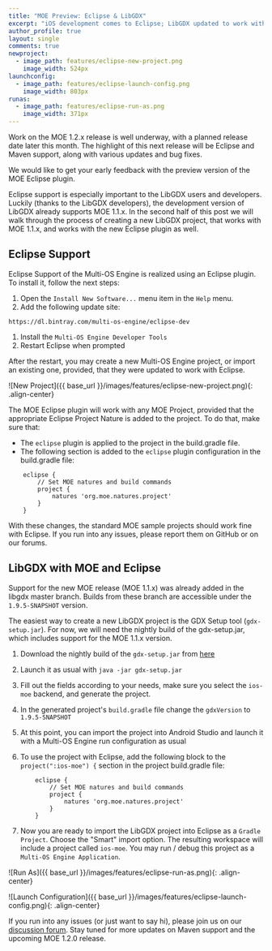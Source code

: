 ```yaml
---
title: "MOE Preview: Eclipse & LibGDX"
excerpt: "iOS development comes to Eclipse; LibGDX updated to work with MOE 1.1.x"
author_profile: true
layout: single
comments: true
newproject:
  - image_path: features/eclipse-new-project.png
    image_width: 524px
launchconfig:
  - image_path: features/eclipse-launch-config.png
    image_width: 803px
runas:
  - image_path: features/eclipse-run-as.png
    image_width: 371px
---
```


Work on the MOE 1.2.x release is well underway, with a planned release date later this month. The highlight of this next release will be Eclipse and Maven support, along with various updates and bug fixes. 

We would like to get your early feedback with the preview version of the MOE Eclipse plugin. 

Eclipse support is especially important to the LibGDX users and developers. Luckily (thanks to the LibGDX developers), the development version of LibGDX already supports MOE 1.1.x. In the second half of this post we will walk through the process of creating a new LibGDX project, that works with MOE 1.1.x, and works with the new Eclipse plugin as well.

## Eclipse Support

Eclipse Support of the Multi-OS Engine is realized using an Eclipse plugin. To install it, follow the next steps:

 1. Open the ``Install New Software...`` menu item in the ``Help`` menu.
 1. Add the following update site:
 ```
 https://dl.bintray.com/multi-os-engine/eclipse-dev
 ```
 1. Install the ``Multi-OS Engine Developer Tools``
 1. Restart Eclipse when prompted

After the restart, you may create a new Multi-OS Engine project, or import an existing one, provided, that they were updated to work with Eclipse.

![New Project]({{ base_url }}/images/features/eclipse-new-project.png){: .align-center}

The MOE Eclipse plugin will work with any MOE Project, provided that the appropriate Eclipse Project Nature is added to the project. To do that, make sure that:

 * The ``eclipse`` plugin is applied to the project in the build.gradle file.
 * The following section is added to the ``eclipse`` plugin configuration in the build.gradle file:

```
    eclipse {
        // Set MOE natures and build commands
        project {
            natures 'org.moe.natures.project'
        }
    }
```

With these changes, the standard MOE sample projects should work fine with Eclipse. If you run into any issues, please report them on GitHub or on our forums.

## LibGDX with MOE and Eclipse

Support for the new MOE release (MOE 1.1.x) was already added in the libgdx master branch. Builds from these branch are accessible under the ``1.9.5-SNAPSHOT`` version.

The easiest way to create a new LibGDX project is the GDX Setup tool (``gdx-setup.jar``). For now, we will need the nightly build of the gdx-setup.jar, which includes support for the MOE 1.1.x version.

 1. Download the nightly build of the ``gdx-setup.jar`` from [here](http://libgdx.badlogicgames.com/nightlies/dist/gdx-setup.jar)
 1. Launch it as usual with ``java -jar gdx-setup.jar``
 1. Fill out the fields according to your needs, make sure you select the ``ios-moe`` backend, and generate the project.
 1. In the generated project's ``build.gradle`` file change the ``gdxVersion`` to ``1.9.5-SNAPSHOT``
 1. At this point, you can import the project into Android Studio and launch it with a Multi-OS Engine run configuration as usual
 1. To use the project with Eclipse, add the following block to the ``project(":ios-moe") {`` section in the project build.gradle file:

	```
	    eclipse {
	        // Set MOE natures and build commands
	        project {
	            natures 'org.moe.natures.project'
	        }
	    }
	```

 1. Now you are ready to import the LibGDX project into Eclipse as a ``Gradle Project``. Choose the "Smart" import option. The resulting workspace will include a project called ``ios-moe``. You may run / debug this project as a ``Multi-OS Engine Application``. 

![Run As]({{ base_url }}/images/features/eclipse-run-as.png){: .align-center}

![Launch Configuration]({{ base_url }}/images/features/eclipse-launch-config.png){: .align-center}

If you run into any issues (or just want to say hi), please join us on our [discussion forum](https://discuss.multi-os-engine.org). Stay tuned for more updates on Maven support and the upcoming MOE 1.2.0 release.
